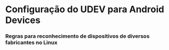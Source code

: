 # Configuração do UDEV para Android Devices
### Regras para reconhecimento de dispositivos de diversos fabricantes no Linux 
